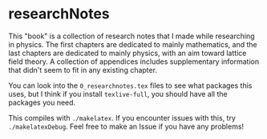 # researchNotes
This "book" is a collection of research notes that I made while researching in physics. The first chapters are dedicated to mainly mathematics, and the last chapters are dedicated to mainly physics, with an aim toward lattice field theory. A collection of appendices includes supplementary information that didn't seem to fit in any existing chapter.

You can look into the `0_researchnotes.tex` files to see what packages this uses, but I think if you install `texlive-full`, you should have all the packages you need.

This compiles with `./makelatex`. If you encounter issues with this, try
`./makelatexDebug`. Feel free to make an Issue if you have any problems!
